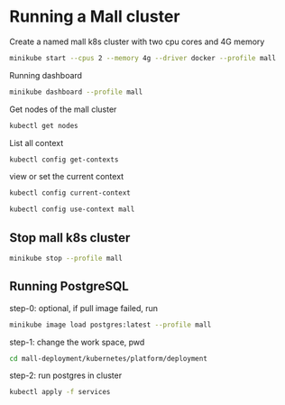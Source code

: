 # Running a Mall cluster

Create a named mall k8s cluster with two cpu cores and 4G memory

```bash
minikube start --cpus 2 --memory 4g --driver docker --profile mall
```

Running dashboard
```bash
minikube dashboard --profile mall
```

Get nodes of the mall cluster

```bash
kubectl get nodes
```

List all context

```bash
kubectl config get-contexts
```

view or set the current context

```bash
kubectl config current-context
```

```bash
kubectl config use-context mall
```

## Stop mall k8s cluster

```bash
minikube stop --profile mall
```

## Running PostgreSQL

step-0: optional, if pull image failed, run
```bash
minikube image load postgres:latest --profile mall
```

step-1: change the work space, pwd
```bash
cd mall-deployment/kubernetes/platform/deployment
```

step-2: run postgres in cluster
```bash
kubectl apply -f services
```
